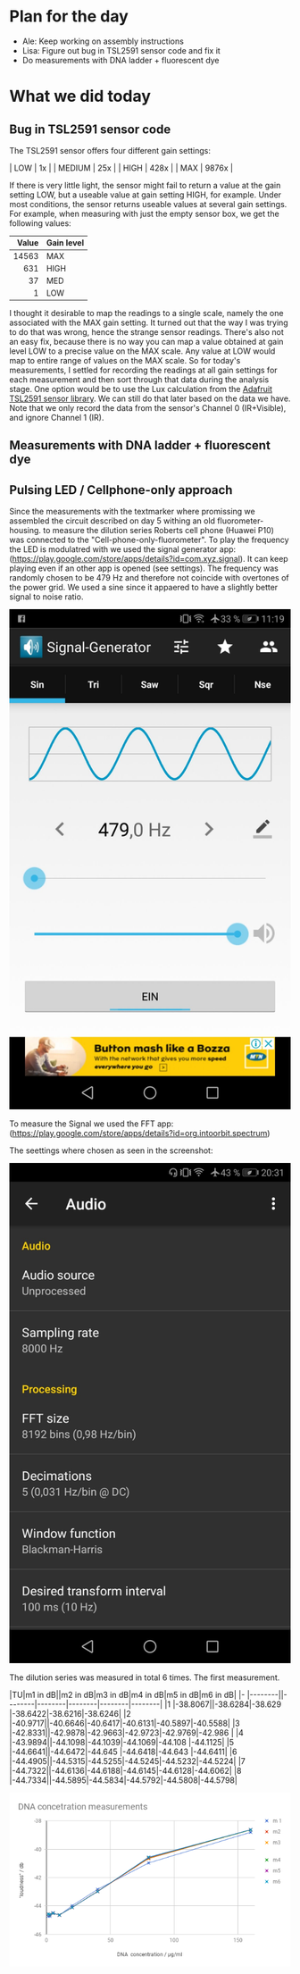 # Plan for the day

* Ale: Keep working on assembly instructions
* Lisa: Figure out bug in TSL2591 sensor code and fix it
* Do measurements with DNA ladder + fluorescent dye

# What we did today

## Bug in TSL2591 sensor code

The TSL2591 sensor offers four different gain settings:

| LOW    | 1x    |
| MEDIUM | 25x   |
| HIGH   | 428x  |
| MAX    | 9876x |

If there is very little light, the sensor might fail to return a value at the gain setting LOW, but a useable value at gain setting HIGH, for example. Under most conditions, the sensor returns useable values at several gain settings.
For example, when measuring with just the empty sensor box, we get the following values:

| Value | Gain level |
| -----:| ---------- |
| 14563 | MAX        |
| 631   | HIGH       |
| 37    | MED        |
| 1     | LOW        |

I thought it desirable to map the readings to a single scale, namely the one associated with the MAX gain setting. It turned out that the way I was trying to do that was wrong, hence the strange sensor readings. There's also not an easy fix, because there is no way you can map a value obtained at gain level LOW to a precise value on the MAX scale. Any value at LOW would map to entire range of values on the MAX scale.
So for today's measurements, I settled for recording the readings at all gain settings for each measurement and then sort through that data during the analysis stage.
One option would be to use the Lux calculation from the [Adafruit TSL2591 sensor library](https://github.com/adafruit/Adafruit_TSL2591_Library/blob/master/Adafruit_TSL2591.cpp). We can still do that later based on the data we have.
Note that we only record the data from the sensor's Channel 0 (IR+Visible), and ignore Channel 1 (IR).

## Measurements with DNA ladder + fluorescent dye


## Pulsing LED / Cellphone-only approach

Since the measurements with the textmarker where promissing we assembled the circuit described on day 5 withing an old fluorometer-housing. 
to measure the dilution series Roberts cell phone (Huawei P10) was connected to the "Cell-phone-only-fluorometer". To play the frequency the LED is modulatred with we used the signal generator app:(https://play.google.com/store/apps/details?id=com.xyz.signal). It can keep playing even if an other app is opened (see settings). 
The frequency was randomly chosen to be 479 Hz and therefore not coincide with overtones of the power grid. We used a sine since it appaered to have a slightly better signal to noise ratio.

![alt text](https://raw.githubusercontent.com/diy-fluorometer/aolw2018-capetown/master/sketches/Screenshot_20180425-111908.jpg "settings in the signal generator app to modulate the LED")

To measure the Signal we used the FFT app: (https://play.google.com/store/apps/details?id=org.intoorbit.spectrum)

The seettings where chosen as seen in the screenshot:

![alt text](https://raw.githubusercontent.com/diy-fluorometer/aolw2018-capetown/master/sketches/Screenshot_20180423-203127.jpg "settings in the spectroid app to meassure the fluorescence signal")

The dilution series was measured in total 6 times. The first measurement.

|TU|m1 in dB||m2 in dB|m3 in dB|m4 in dB|m5 in dB|m6 in dB|
|- |--------||--------|--------|--------|--------|--------|
|1 |-38.8067||-38.6284|-38.629 |-38.6422|-38.6216|-38.6246|
|2 |-40.9717||-40.6646|-40.6417|-40.6131|-40.5897|-40.5588|
|3 |-42.8331||-42.9878|-42.9663|-42.9723|-42.9769|-42.986 |
|4 |-43.9894||-44.1098|-44.1039|-44.1069|-44.108 |-44.1125|
|5 |-44.6641||-44.6472|-44.645 |-44.6418|-44.643 |-44.6411|
|6 |-44.4905||-44.5315|-44.5255|-44.5245|-44.5232|-44.5224|
|7 |-44.7322||-44.6136|-44.6188|-44.6145|-44.6128|-44.6062|
|8 |-44.7334||-44.5895|-44.5834|-44.5792|-44.5808|-44.5798|

![alt text](https://raw.githubusercontent.com/diy-fluorometer/aolw2018-capetown/master/sketches/chart_dna_cell.png "loudnes of the 479 Hz peak in dependence of the DNA concentration ")
